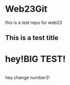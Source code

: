 # Web23Git
this is a test repo for web23 

## This is a test title
<h1>hey!BIG TEST!</h1><br>
hey change number2!<br>